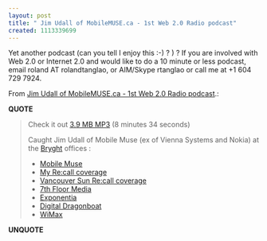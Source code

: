 ```yaml
---
layout: post
title: " Jim Udall of MobileMUSE.ca - 1st Web 2.0 Radio podcast"
created: 1113339699
---
```

<p>Yet another podcast (can you tell I enjoy this :-) ? ) ? If you are involved with Web 2.0 or Internet 2.0 and would like to do a 10 minute or less podcast, email roland AT rolandtanglao, or AIM/Skype rtanglao or call me at +1 604 729 7924.</p><p>From <a href="http://dogmaradio.com/web2.0/jim-udall-mobilemuse">Jim Udall of MobileMUSE.ca - 1st Web 2.0 Radio podcast</a>.:</p>
<p><b>QUOTE</b></p><blockquote><p>Check it out <a rel="enclosure" href="http://dogmaradio.com/conf/dogmaradio-com.bryght.net/files/web2.0-radio-11apr2005.mp3">3.9 MB MP3</a> (8 minutes 34 seconds)</p><p>Caught Jim Udall of Mobile Muse (ex of Vienna Systems and Nokia) at the <a href="http://bryght.com/">Bryght</a> offices :</p><ul><li><a href="http://mobilemuse.ca/">Mobile Muse</a></li><li><a href="http://www.urbanvancouver.com/node/view/1752">My Re:call coverage</a></li><li><a href="http://www.urbanvancouver.com/recall-granville-island-2005-launch">Vancouver Sun Re:call coverage</a></li><li><a href="http://7thfloormedia.com/">7th Floor Media</a></li><li><a href="http://www.exponentia.com/">Exponentia</a></li><li><a href="http://mobilemuse.ca/news-events/events/2005-dragon-boat-festival">Digital Dragonboat</a></li><li><a href="http://en.wikipedia.org/wiki/Wimax">WiMax</a></li></ul></blockquote><p><b>UNQUOTE</b></p>



